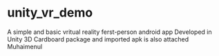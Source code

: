 # unity_vr_demo
A simple and basic vritual reality ferst-person android app
Developed in Unity 3D
Cardboard package and imported apk is also attached
Muhaimenul